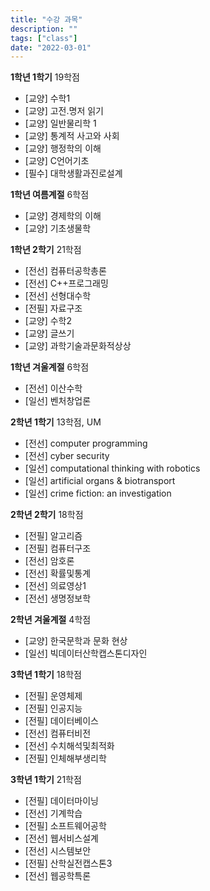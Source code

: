 ```yaml
---
title: "수강 과목"
description: ""
tags: ["class"]
date: "2022-03-01"
---
```


__1학년 1학기__ 19학점 <br>
- [교양] 수학1
- [교양] 고전.명저 읽기
- [교양] 일반물리학 1
- [교양] 통계적 사고와 사회
- [교양] 행정학의 이해
- [교양] C언어기초
- [필수] 대학생활과진로설계

__1학년 여름계절__ 6학점 <br>
- [교양] 경제학의 이해
- [교양] 기초생물학

__1학년 2학기__ 21학점 <br>
- [전선] 컴퓨터공학총론
- [전선] C++프로그래밍
- [전선] 선형대수학
- [전필] 자료구조
- [교양] 수학2
- [교양] 글쓰기
- [교양] 과학기술과문화적상상

__1학년 겨울계절__ 6학점 <br>
- [전선] 이산수학
- [일선] 벤처창업론

__2학년 1학기__ 13학점, UM <br>
- [전선] computer programming
- [전선] cyber security
- [일선] computational thinking with robotics
- [일선] artificial organs & biotransport
- [일선] crime fiction: an investigation

__2학년 2학기__ 18학점 <br>
- [전필] 알고리즘
- [전필] 컴퓨터구조
- [전선] 암호론
- [전선] 확률및통계
- [전선] 의료영상1
- [전선] 생명정보학

__2학년 겨울계절__ 4학점 <br>
- [교양] 한국문학과 문화 현상
- [일선] 빅데이터산학캡스톤디자인

__3학년 1학기__ 18학점 <br>
- [전필] 운영체제
- [전필] 인공지능
- [전필] 데이터베이스
- [전선] 컴퓨터비전
- [전선] 수치해석및최적화
- [전필] 인체해부생리학

__3학년 1학기__ 21학점 <br>
- [전필] 데이터마이닝
- [전선] 기계학습
- [전필] 소프트웨어공학
- [전선] 웹서비스설계
- [전선] 시스템보안
- [전필] 산학실전캡스톤3
- [전선] 웹공학특론